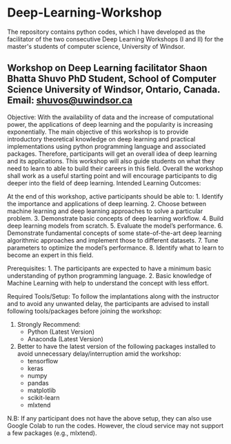 # Deep-Learning-Workshop
The repository contains python codes, which I have developed as the facilitator of the two consecutive Deep Learning Workshops (I and II) for the master's students of computer science, University of Windsor.

Workshop on Deep Learning
facilitator 
Shaon Bhatta Shuvo
PhD Student, School of Computer Science
University of Windsor, Ontario, Canada.
Email: shuvos@uwindsor.ca
----------------------------------------------------------------------------------------------------
Objective:
With the availability of data and the increase of computational power, the applications of deep learning and the popularity is increasing exponentially. The main objective of this workshop is to provide introductory theoretical knowledge on deep learning and practical implementations using python programming language and associated packages. Therefore, participants will get an overall idea of deep learning and its applications. This workshop will also guide students on what they need to learn to able to build their careers in this field. Overall the workshop shall work as a useful starting point and will encourage participants to dig deeper into the field of deep learning.
Intended Learning Outcomes:

At the end of this workshop, active participants should be able to: 
	1.	Identify the importance and applications of deep learning. 
	2.	Choose between machine learning and deep learning approaches to solve a particular problem.
	3.	Demonstrate basic concepts of deep learning workflow. 
	4.	Build deep learning models from scratch. 
	5.	Evaluate the model’s performance. 
	6.	Demonstrate fundamental concepts of some state-of-the-art deep learning algorithmic approaches and implement those to different datasets. 
	7.	Tune parameters to optimize the model’s performance. 
	8.	Identify what to learn to become an expert in this field. 
 

Prerequisites:
	1.	The participants are expected to have a minimum basic understanding of python programming language. 
	2.	Basic knowledge of Machine Learning with help to understand the concept with less effort.  

Required Tools/Setup:
To follow the implantations along with the instructor and to avoid any unwanted delay, the participants are advised to install following tools/packages before joining the workshop:
1.	Strongly Recommend: 
	-	Python (Latest Version)
	-	Anaconda (Latest Version)  
2.	Better to have the latest version of the following packages installed to avoid unnecessary delay/interruption amid the workshop: 
	-	tensorflow
	-	keras	
	-	numpy
	-	pandas
	-	matplotlib
	-	scikit-learn
	-	mlxtend

N.B: If any participant does not have the above setup, they can also use Google Colab to run the codes. However, the cloud service may not support a few packages (e.g., mlxtend).

